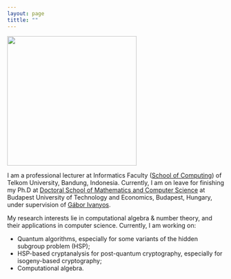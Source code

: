 ```yaml
---
layout: page
tittle: ""
---
```

<img src="https://github.com/imranjhey/imranjhey.github.io/blob/76ae48cc4085610a940dd3e422c066a7beee816f/github.jpg" 
     width="300" 
     height=auto />
     
I am a professional lecturer at Informatics Faculty ([School of Computing](https://telkomuniversity.ac.id/en/school-of-informatics/)) of Telkom University, Bandung, Indonesia. Currently, I am on leave for finishing my Ph.D at [Doctoral School of Mathematics and Computer Science](https://doktori.math.bme.hu/english/index-E.html) at Budapest University of Technology and Economics, Budapest, Hungary, under supervision of [Gábor Ivanyos](http://old.sztaki.hu/~ivanyos/). 


My research interests lie in computational algebra & number theory, and their applications in computer science. Currently, I am working on:
- Quantum algorithms, especially for some variants of the hidden subgroup problem (HSP);
- HSP-based cryptanalysis for post-quantum cryptography, especially for isogeny-based cryptography;
- Computational algebra.
